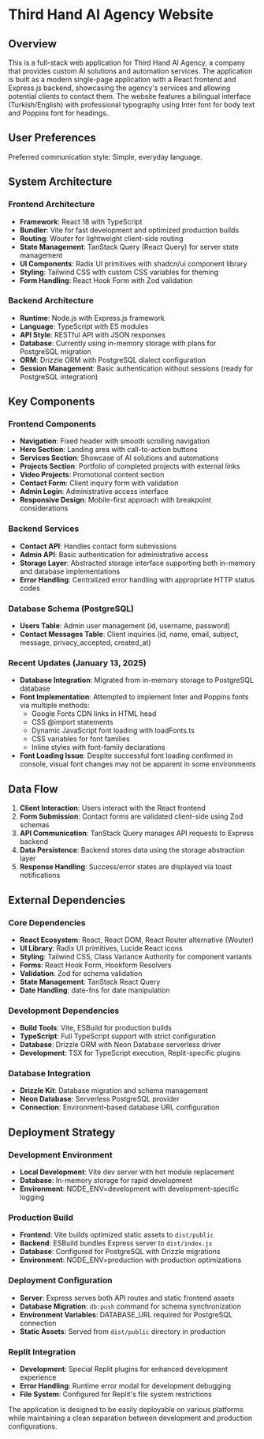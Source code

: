 # Third Hand AI Agency Website

## Overview

This is a full-stack web application for Third Hand AI Agency, a company that provides custom AI solutions and automation services. The application is built as a modern single-page application with a React frontend and Express.js backend, showcasing the agency's services and allowing potential clients to contact them. The website features a bilingual interface (Turkish/English) with professional typography using Inter font for body text and Poppins font for headings.

## User Preferences

Preferred communication style: Simple, everyday language.

## System Architecture

### Frontend Architecture
- **Framework**: React 18 with TypeScript
- **Bundler**: Vite for fast development and optimized production builds
- **Routing**: Wouter for lightweight client-side routing
- **State Management**: TanStack Query (React Query) for server state management
- **UI Components**: Radix UI primitives with shadcn/ui component library
- **Styling**: Tailwind CSS with custom CSS variables for theming
- **Form Handling**: React Hook Form with Zod validation

### Backend Architecture
- **Runtime**: Node.js with Express.js framework
- **Language**: TypeScript with ES modules
- **API Style**: RESTful API with JSON responses
- **Database**: Currently using in-memory storage with plans for PostgreSQL migration
- **ORM**: Drizzle ORM with PostgreSQL dialect configuration
- **Session Management**: Basic authentication without sessions (ready for PostgreSQL integration)

## Key Components

### Frontend Components
- **Navigation**: Fixed header with smooth scrolling navigation
- **Hero Section**: Landing area with call-to-action buttons
- **Services Section**: Showcase of AI solutions and automations
- **Projects Section**: Portfolio of completed projects with external links
- **Video Projects**: Promotional content section
- **Contact Form**: Client inquiry form with validation
- **Admin Login**: Administrative access interface
- **Responsive Design**: Mobile-first approach with breakpoint considerations

### Backend Services
- **Contact API**: Handles contact form submissions
- **Admin API**: Basic authentication for administrative access
- **Storage Layer**: Abstracted storage interface supporting both in-memory and database implementations
- **Error Handling**: Centralized error handling with appropriate HTTP status codes

### Database Schema (PostgreSQL)
- **Users Table**: Admin user management (id, username, password)
- **Contact Messages Table**: Client inquiries (id, name, email, subject, message, privacy_accepted, created_at)

### Recent Updates (January 13, 2025)
- **Database Integration**: Migrated from in-memory storage to PostgreSQL database
- **Font Implementation**: Attempted to implement Inter and Poppins fonts via multiple methods:
  - Google Fonts CDN links in HTML head
  - CSS @import statements
  - Dynamic JavaScript font loading with loadFonts.ts
  - CSS variables for font families
  - Inline styles with font-family declarations
- **Font Loading Issue**: Despite successful font loading confirmed in console, visual font changes may not be apparent in some environments

## Data Flow

1. **Client Interaction**: Users interact with the React frontend
2. **Form Submission**: Contact forms are validated client-side using Zod schemas
3. **API Communication**: TanStack Query manages API requests to Express backend
4. **Data Persistence**: Backend stores data using the storage abstraction layer
5. **Response Handling**: Success/error states are displayed via toast notifications

## External Dependencies

### Core Dependencies
- **React Ecosystem**: React, React DOM, React Router alternative (Wouter)
- **UI Library**: Radix UI primitives, Lucide React icons
- **Styling**: Tailwind CSS, Class Variance Authority for component variants
- **Forms**: React Hook Form, Hookform Resolvers
- **Validation**: Zod for schema validation
- **State Management**: TanStack React Query
- **Date Handling**: date-fns for date manipulation

### Development Dependencies
- **Build Tools**: Vite, ESBuild for production builds
- **TypeScript**: Full TypeScript support with strict configuration
- **Database**: Drizzle ORM with Neon Database serverless driver
- **Development**: TSX for TypeScript execution, Replit-specific plugins

### Database Integration
- **Drizzle Kit**: Database migration and schema management
- **Neon Database**: Serverless PostgreSQL provider
- **Connection**: Environment-based database URL configuration

## Deployment Strategy

### Development Environment
- **Local Development**: Vite dev server with hot module replacement
- **Database**: In-memory storage for rapid development
- **Environment**: NODE_ENV=development with development-specific logging

### Production Build
- **Frontend**: Vite builds optimized static assets to `dist/public`
- **Backend**: ESBuild bundles Express server to `dist/index.js`
- **Database**: Configured for PostgreSQL with Drizzle migrations
- **Environment**: NODE_ENV=production with production optimizations

### Deployment Configuration
- **Server**: Express serves both API routes and static frontend assets
- **Database Migration**: `db:push` command for schema synchronization
- **Environment Variables**: DATABASE_URL required for PostgreSQL connection
- **Static Assets**: Served from `dist/public` directory in production

### Replit Integration
- **Development**: Special Replit plugins for enhanced development experience
- **Error Handling**: Runtime error modal for development debugging
- **File System**: Configured for Replit's file system restrictions

The application is designed to be easily deployable on various platforms while maintaining a clean separation between development and production configurations.